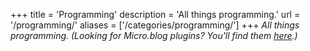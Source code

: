 +++
title = 'Programming'
description = 'All things programming.'
url = '/programming/'
aliases = ['/categories/programming/']
+++
*All things programming. (Looking for Micro.blog plugins? You'll find them [here](https://moondeer.blog/programming/plugins/).)*